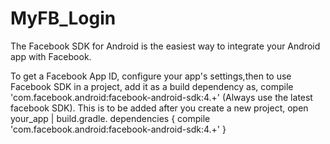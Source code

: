 # MyFB_Login
The Facebook SDK for Android is the easiest way to integrate your Android app with Facebook.

To get a Facebook App ID, configure your app's settings,then to use Facebook SDK in a project, add it as a build dependency as,
 compile 'com.facebook.android:facebook-android-sdk:4.+' (Always use the latest facebook SDK).
 This is to be added after you create a new project, open your_app | build.gradle.
 dependencies { 
  compile 'com.facebook.android:facebook-android-sdk:4.+'
}
 
 
 
 
 
 
 
